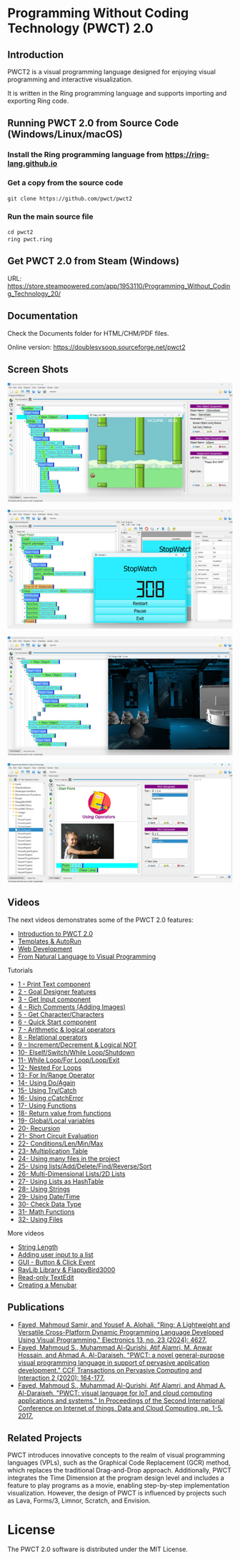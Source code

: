 Programming Without Coding Technology (PWCT) 2.0 
================================================

## Introduction

PWCT2 is a visual programming language designed for enjoying visual programming and interactive visualization. 

It is written in the Ring programming language and supports importing and exporting Ring code.

## Running PWCT 2.0 from Source Code (Windows/Linux/macOS)

### Install the Ring programming language from https://ring-lang.github.io

### Get a copy from the source code


	git clone https://github.com/pwct/pwct2

### Run the main source file


	cd pwct2
	ring pwct.ring 

## Get PWCT 2.0 from Steam (Windows)

URL: https://store.steampowered.com/app/1953110/Programming_Without_Coding_Technology_20/

## Documentation

Check the Documents folder for HTML/CHM/PDF files.

Online version: https://doublesvsoop.sourceforge.net/pwct2

## Screen Shots

![gamedev](https://raw.githubusercontent.com/PWCT/PWCT2/master/documents/source/images/demo/demo1.png)

![guidev](https://raw.githubusercontent.com/PWCT/PWCT2/master/documents/source/images/demo/demo2.png)

![3ddev](https://raw.githubusercontent.com/PWCT/PWCT2/master/documents/source/images/demo/demo3.png)

![richcomments](https://raw.githubusercontent.com/PWCT/PWCT2/master/documents/source/images/demo/demo4.png)


## Videos

The next videos demonstrates some of the PWCT 2.0 features:

* [Introduction to PWCT 2.0](https://cdn.akamai.steamstatic.com/steam/apps/256883333/movie_max_vp9.webm?t=1657472871)
* [Templates & AutoRun](https://cdn.akamai.steamstatic.com/steam/apps/256893582/movie_max_vp9.webm?t=1656153375)
* [Web Development](https://cdn.akamai.steamstatic.com/steam/apps/256883763/movie_max_vp9.webm?t=1657473295)
* [From Natural Language to Visual Programming](https://www.youtube.com/watch?v=Fx--dNZvncc)

Tutorials

* [1 - Print Text component](https://www.youtube.com/watch?v=zd2jUEIlr8Y)
* [2 - Goal Designer features](https://www.youtube.com/watch?v=f9fbPKSiP4k)
* [3 - Get Input component](https://www.youtube.com/watch?v=GMlbc9bVIc0)
* [4 - Rich Comments (Adding Images)](https://www.youtube.com/watch?v=3yd72YrXxF0)
* [5 - Get Character/Characters](https://www.youtube.com/watch?v=4KgNXz-DxcY)
* [6 - Quick Start component](https://www.youtube.com/watch?v=OfzMfK_NukA)
* [7 - Arithmetic & logical operators](https://www.youtube.com/watch?v=gtL8m_-0F5o)
* [8 - Relational operators](https://www.youtube.com/watch?v=EVPwn6lgsDM)
* [9 - Increment/Decrement & Logical NOT](https://www.youtube.com/watch?v=rTJubpy7TiA)
* [10- ElseIf/Switch/While Loop/Shutdown](https://www.youtube.com/watch?v=8Q75DgY-m1s)
* [11- While Loop/For Loop/Loop/Exit](https://www.youtube.com/watch?v=TtuWCah2FfY)
* [12- Nested For Loops](https://www.youtube.com/watch?v=qLqIOlP90EY)
* [13- For In/Range Operator](https://www.youtube.com/watch?v=sLTrBXMYurw)
* [14- Using Do/Again](https://www.youtube.com/watch?v=3hOFTkd0Ul8)
* [15- Using Try/Catch](https://www.youtube.com/watch?v=CPlyA9wo8RQ)
* [16- Using cCatchError](https://www.youtube.com/watch?v=nnFKa4MShoE)
* [17- Using Functions](https://www.youtube.com/watch?v=Bzd1Gkass5E)
* [18- Return value from functions](https://www.youtube.com/watch?v=kJXGIUoczXQ)
* [19- Global/Local variables](https://www.youtube.com/watch?v=9KctZM6zmuA)
* [20- Recursion](https://www.youtube.com/watch?v=A9w4bOvQLBc)
* [21- Short Circuit Evaluation](https://www.youtube.com/watch?v=LQdKeQRW2CM)
* [22- Conditions/Len/Min/Max](https://www.youtube.com/watch?v=o88THX8766o)
* [23- Multiplication Table](https://www.youtube.com/watch?v=zFhWc_k3MoI)
* [24- Using many files in the project](https://www.youtube.com/watch?v=T6cXrW3Ob8M)
* [25- Using lists/Add/Delete/Find/Reverse/Sort](https://www.youtube.com/watch?v=fceWa4_DvyQ)
* [26- Multi-Dimensional Lists/2D Lists](https://www.youtube.com/watch?v=cOdgpprb3_U)
* [27- Using Lists as HashTable](https://www.youtube.com/watch?v=kR5LCPPm89c)
* [28- Using Strings](https://www.youtube.com/watch?v=ZC99W16KEJM)
* [29- Using Date/Time](https://www.youtube.com/watch?v=d8GhoeTm1WE)
* [30- Check Data Type](https://www.youtube.com/watch?v=w2S48C2QXvw)
* [31- Math Functions](https://www.youtube.com/watch?v=p3OP676l_W4)
* [32- Using Files](https://www.youtube.com/watch?v=0M1I2llBLrc)

More videos

* [String Length](https://www.youtube.com/watch?v=4vpyVzTXBO8)
* [Adding user input to a list](https://www.youtube.com/watch?v=DV5zq2sH_Yg)
* [GUI - Button & Click Event](https://www.youtube.com/watch?v=eqQpzzSDq5k)
* [RayLib Library & FlappyBird3000](https://www.youtube.com/watch?v=8a75XWfFhKc)
* [Read-only TextEdit](https://www.youtube.com/watch?v=DNW3Iu5-Mns)
* [Creating a Menubar](https://www.youtube.com/watch?v=bT9yKd6O38g)

## Publications

* [Fayed, Mahmoud Samir, and Yousef A. Alohali. "Ring: A Lightweight and Versatile Cross-Platform Dynamic Programming Language Developed Using Visual Programming." Electronics 13, no. 23 (2024): 4627.](https://www.mdpi.com/2079-9292/13/23/4627)
* [Fayed, Mahmoud S., Muhammad Al-Qurishi, Atif Alamri, M. Anwar Hossain, and Ahmad A. Al-Daraiseh. "PWCT: a novel general-purpose visual programming language in support of pervasive application development." CCF Transactions on Pervasive Computing and Interaction 2 (2020): 164-177.](https://link.springer.com/article/10.1007/s42486-020-00038-y)
* [Fayed, Mahmoud S., Muhammad Al-Qurishi, Atif Alamri, and Ahmad A. Al-Daraiseh. "PWCT: visual language for IoT and cloud computing applications and systems." In Proceedings of the Second International Conference on Internet of things, Data and Cloud Computing, pp. 1-5. 2017.](https://dl.acm.org/doi/10.1145/3018896.3056782)

## Related Projects

PWCT introduces innovative concepts to the realm of visual programming languages (VPLs), such as the Graphical Code Replacement (GCR) method, which replaces the traditional Drag-and-Drop approach. 
Additionally, PWCT integrates the Time Dimension at the program design level and includes a feature to play programs as a movie, enabling step-by-step implementation visualization. 
However, the design of PWCT is influenced by projects such as Lava, Forms/3, Limnor, Scratch, and Envision.

# License 

The PWCT 2.0 software is distributed under the MIT License.